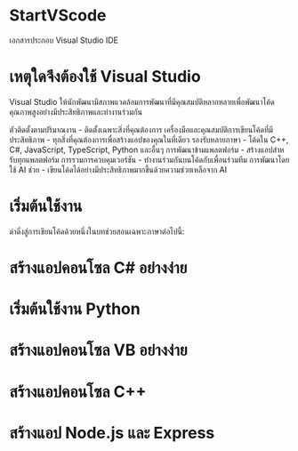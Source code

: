 # StartVScode
เอกสารประกอบ Visual Studio IDE

# เหตุใดจึงต้องใช้ Visual Studio
Visual Studio ให้นักพัฒนามีสภาพแวดล้อมการพัฒนาที่มีคุณสมบัติหลากหลายเพื่อพัฒนาโค้ดคุณภาพสูงอย่างมีประสิทธิภาพและทํางานร่วมกัน

ตัวติดตั้งตามปริมาณงาน - ติดตั้งเฉพาะสิ่งที่คุณต้องการ
เครื่องมือและคุณสมบัติการเขียนโค้ดที่มีประสิทธิภาพ - ทุกสิ่งที่คุณต้องการเพื่อสร้างแอปของคุณในที่เดียว
รองรับหลายภาษา - โค้ดใน C++, C#, JavaScript, TypeScript, Python และอื่นๆ
การพัฒนาข้ามแพลตฟอร์ม - สร้างแอปสําหรับทุกแพลตฟอร์ม
การรวมการควบคุมเวอร์ชัน - ทํางานร่วมกันบนโค้ดกับเพื่อนร่วมทีม
การพัฒนาโดยใช้ AI ช่วย - เขียนโค้ดได้อย่างมีประสิทธิภาพมากขึ้นด้วยความช่วยเหลือจาก AI

# เริ่มต้นใช้งาน
ดําดิ่งสู่การเขียนโค้ดด้วยหนึ่งในบทช่วยสอนเฉพาะภาษาต่อไปนี้:

# สร้างแอปคอนโซล C# อย่างง่าย
# เริ่มต้นใช้งาน Python
# สร้างแอปคอนโซล VB อย่างง่าย
# สร้างแอปคอนโซล C++
# สร้างแอป Node.js และ Express

#####

